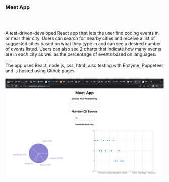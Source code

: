 <h3>Meet App</h3>
<br><br>

A test-driven-developed React app that lets the user find coding events in or near their city. Users can search for nearby cities and receive a list of suggested cities based on what they type in and can see a desired number of events listed. Users can also see 2 charts that indicate how many events are in each city as well as the percentage of events based on languages.
<br><br>
The app uses React, node.js, css, html, also testing with Enzyme, Puppeteer and is hosted using Github pages.
<br><br>
<img src="src/Screen Shot 2023-01-25 at 09.51.51.png">

